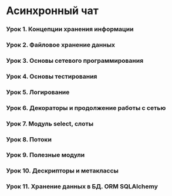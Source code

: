 # Асинхронный чат

### Урок 1. Концепции хранения информации

### Урок 2. Файловое хранение данных

### Урок 3. Основы сетевого программирования

### Урок 4. Основы тестирования

### Урок 5. Логирование

### Урок 6. Декораторы и продолжение работы с сетью

### Урок 7. Модуль select, слоты

### Урок 8. Потоки

### Урок 9. Полезные модули

### Урок 10. Дескрипторы и метаклассы

### Урок 11. Хранение данных в БД. ORM SQLAlchemy
